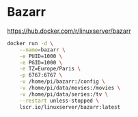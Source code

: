 # Bazarr

https://hub.docker.com/r/linuxserver/bazarr

```bash
docker run -d \
    --name=bazarr \
    -e PUID=1000 \
    -e PGID=1000 \
    -e TZ=Europe/Paris \
    -p 6767:6767 \
    -v /home/pi/bazarr:/config \
    -v /home/pi/data/movies:/movies \
    -v /home/pi/data/series:/tv \
    --restart unless-stopped \
    lscr.io/linuxserver/bazarr:latest
```
